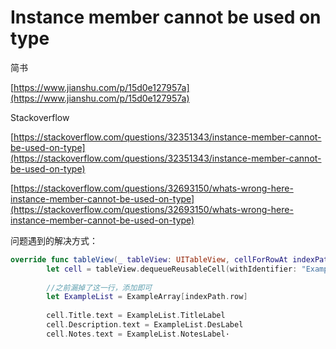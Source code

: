 # Instance member cannot be used on type

简书

[https://www.jianshu.com/p/15d0e127957a](https://www.jianshu.com/p/15d0e127957a)

Stackoverflow

[https://stackoverflow.com/questions/32351343/instance-member-cannot-be-used-on-type](https://stackoverflow.com/questions/32351343/instance-member-cannot-be-used-on-type)

[https://stackoverflow.com/questions/32693150/whats-wrong-here-instance-member-cannot-be-used-on-type](https://stackoverflow.com/questions/32693150/whats-wrong-here-instance-member-cannot-be-used-on-type)



问题遇到的解决方式：

```swift
override func tableView(_ tableView: UITableView, cellForRowAt indexPath: IndexPath) -> UITableViewCell {
        let cell = tableView.dequeueReusableCell(withIdentifier: "ExampleTableViewCell", for: indexPath) as! WillLearnTableViewCell
        
        //之前漏掉了这一行，添加即可
        let ExampleList = ExampleArray[indexPath.row]
        
        cell.Title.text = ExampleList.TitleLabel
        cell.Description.text = ExampleList.DesLabel
        cell.Notes.text = ExampleList.NotesLabel·
```



